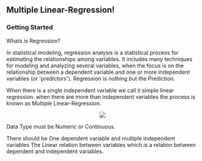 ## Multiple Linear-Regression!

### Getting Started

Whats is Regression?

In statistical modeling, regression analysis is a statistical process for estimating the relationships among variables. It includes many techniques for modeling and analyzing several variables, when the focus is on the relationship between a dependent variable and one or more independent variables (or 'predictors').
Regression is nothing but the Prediction.


When there is a single independent variable we call it simple linear regression.
when there are more than independent variables the process is known as Multiple Linear-Regression.

<p align = "center">
<a href="https://www.codecogs.com/eqnedit.php?latex=P(A/B)&space;=&space;\frac{P(B/A)P(A)}{P(B)}" target="_blank"><img src="https://miro.medium.com/max/3444/1*uLHXR8LKGDucpwUYHx3VaQ.png" /></a>
</p>

Data Type must be Numeric or Continuous.

There should be One dependent variable and multiple independent variables
The Linear relation between variables which is a relation between dependent and independent variables.


